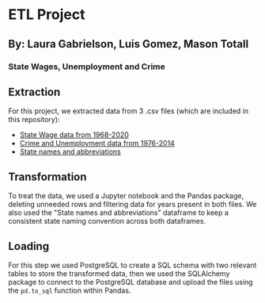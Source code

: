# ETL Project
## By: Laura Gabrielson, Luis Gomez, Mason Totall
### State Wages, Unemployment and Crime

## Extraction

For this project, we extracted data from 3 .csv files (which are included in this repository):
- [State Wage data from 1968-2020](https://www.kaggle.com/lislejoem/us-minimum-wage-by-state-from-1968-to-2017)
- [Crime and Unemployment data from 1976-2014](https://www.kaggle.com/lydiavasil/crime-rate-and-unemployment-rate-by-state)
- [State names and abbreviations](https://www.kaggle.com/doyouevendata/state-abbreviations)

## Transformation

To treat the data, we used a Jupyter notebook and the Pandas package, deleting unneeded rows and filtering data for years present in both files. We also used the "State names and abbreviations" dataframe to keep a consistent state naming convention across both dataframes.

## Loading

For this step we used PostgreSQL to create a SQL schema with two relevant tables to store the transformed data, then we used the SQLAlchemy package to connect to the PostgreSQL database and upload the files using the `pd.to_sql` function within Pandas.